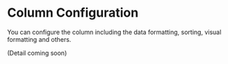 # Column Configuration 

You can configure the column including the data formatting, sorting, visual formatting and others.  

(Detail coming soon)
